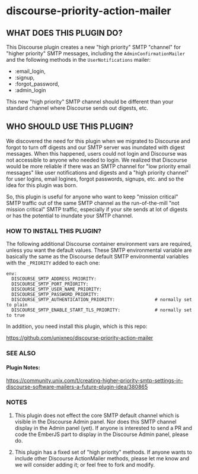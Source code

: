 # discourse-priority-action-mailer

## WHAT DOES THIS PLUGIN DO?

This Discourse plugin creates a new "high priority" SMTP "channel" for "higher priority" SMTP messages, including the ```AdminConfirmationMailer``` and the following methods in the ```UserNotifications``` mailer:

- :email_login, 
- :signup, 
- :forgot_password, 
- :admin_login

This new "high priority" SMTP channel should be different than your standard channel where Discourse sends out digests, etc.

## WHO SHOULD USE THIS PLUGIN?

We discovered the need for this plugin when we migrated to Discourse and forgot to turn off digests and our SMTP server was inundated with digest messages.   When this happened, users could not login and Discourse was not accessible to anyone who needed to login.   We realized that Discourse would be more reliable if there was an SMTP channel for "low priority email messages" like user notifications and digests and a "high priority channel" for user logins, email logines, forgot passwords, signups, etc. and so the idea for this plugin was born.

So, this plugin is useful for anyone who want to keep "mission critical" SMTP traffic out of the same SMTP channel as the run-of-the-mill "not mission critical" SMTP traffic, especially if your site sends at lot of digests or has the potential to inundate your SMTP channel.

### HOW TO INSTALL THIS PLUGIN?

The following additional Discourse container environment vars are required, unless you want the default values.  These SMTP environmental variable are basically the same as the Discourse default SMTP environmental variables with the ```_PRIORITY``` added to each one:

```
env:
  DISCOURSE_SMTP_ADDRESS_PRIORITY:                     
  DISCOURSE_SMTP_PORT_PRIORITY: 
  DISCOURSE_SMTP_USER_NAME_PRIORITY: 
  DISCOURSE_SMTP_PASSWORD_PRIORITY: 
  DISCOURSE_SMTP_AUTHENTICATION_PRIORITY:               # normally set to plain
  DISCOURSE_SMTP_ENABLE_START_TLS_PRIORITY:             # normally set to true
```

In addition, you need install this plugin, which is this repo:

https://github.com/unixneo/discourse-priority-action-mailer

 ### SEE ALSO

 #### Plugin Notes:

https://community.unix.com/t/creating-higher-priority-smtp-settings-in-discourse-software-mailers-a-future-plugin-idea/380865

###  NOTES

1.  This plugin does not effect the core SMTP default channel which is visible in the Discourse Admin panel.  Nor does this SMTP channel display in the Admin panel (yet).   If anyone is interested to send a PR and code the EmberJS part to display in the Discourse Admin panel, please do.

2.  This plugin has a fixed set of "high priority" methods.     If anyone wants to include other Discourse ActionMailer methods, please let me know and we will consider adding it; or feel free to fork and modify.




